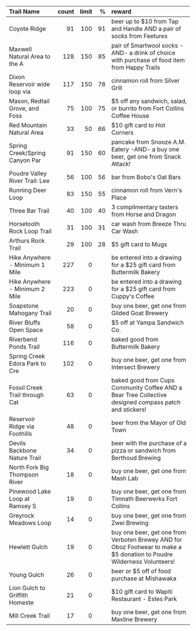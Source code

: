 | Trail Name                     |   count |   limit |   % | reward                                                                                                                  |
|:-------------------------------|--------:|--------:|----:|:------------------------------------------------------------------------------------------------------------------------|
| Coyote Ridge                   |      91 |     100 |  91 | beer up to $10 from Tap and Handle AND a pair of socks from Feetures                                                    |
| Maxwell Natural Area to the A  |     128 |     150 |  85 | pair of Smartwool socks -AND- a drink of choice with purchase of food item from Happy Trails                            |
| Dixon Reservoir wide loop via  |     117 |     150 |  78 | cinnamon roll from Silver Grill                                                                                         |
| Mason, Redtail Grove, and Foss |      75 |     100 |  75 | $5 off any sandwich, salad, or burrito from Fort Collins Coffee House                                                   |
| Red Mountain Natural Area      |      33 |      50 |  66 | $10 gift card to Hot Corners                                                                                            |
| Spring Creek/Spring Canyon Par |      91 |     150 |  60 | pancake from Snooze A.M. Eatery -AND- a buy one beer, get one from Snack Attack!                                        |
| Poudre Valley River Trail: Lee |      56 |     100 |  56 | bar from Bobo's Oat Bars                                                                                                |
| Running Deer Loop              |      83 |     150 |  55 | cinnamon roll from Vern's Place                                                                                         |
| Three Bar Trail                |      40 |     100 |  40 | 3 complimentary tasters from Horse and Dragon                                                                           |
| Horsetooth Rock Loop Trail     |      31 |     100 |  31 | car wash from Breeze Thru Car Wash                                                                                      |
| Arthurs Rock Trail             |      29 |     100 |  28 | $5 gift card to Mugs                                                                                                    |
| Hike Anywhere - Minimum 1 Mile |     227 |       0 |     | be entered into a drawing for a $25 gift card from Buttermilk Bakery                                                    |
| Hike Anywhere - Minimum 2 Mile |     223 |       0 |     | be entered into a drawing for a $25 gift card from Cuppy's Coffee                                                       |
| Soapstone Mahogany Trail       |      20 |       0 |     | buy one beer, get one from Gilded Goat Brewery                                                                          |
| River Bluffs Open Space        |      58 |       0 |     | $5 off at Yampa Sandwich Co.                                                                                            |
| Riverbend Ponds Trail          |     116 |       0 |     | baked good from Buttermilk Bakery                                                                                       |
| Spring Creek Edora Park to Cre |     102 |       0 |     | buy one beer, get one from Intersect Brewery                                                                            |
| Fossil Creek Trail through Cat |      63 |       0 |     | baked good from Cups Community Coffee AND a Bear Tree Collective designed compass patch and stickers!                   |
| Reservoir Ridge via Foothills  |      48 |       0 |     | beer from the Mayor of Old Town                                                                                         |
| Devils Backbone Nature Trail   |      34 |       0 |     | beer with the purchase of a pizza or sandwich from Berthoud Brewing                                                     |
| North Fork Big Thompson River  |      18 |       0 |     | buy one beer, get one from Mash Lab                                                                                     |
| Pinewood Lake Loop at Ramsey S |      19 |       0 |     | buy one beer, get one from Timnath Beerwerks Fort Collins                                                               |
| Greyrock Meadows Loop          |      14 |       0 |     | buy one beer, get one from Zwei Brewing                                                                                 |
| Hewlett Gulch                  |      19 |       0 |     | buy one beer, get one from Verboten Brewey AND for Oboz Footwear to make a $5 donation to Poudre Wilderness Volunteers! |
| Young Gulch                    |      26 |       0 |     | beer or $5 off of food purchase at Mishawaka                                                                            |
| Lion Gulch to Griffith Homeste |      21 |       0 |     | $10 gift card to Wapiti Restaurant - Estes Park                                                                         |
| Mill Creek Trail               |      17 |       0 |     | buy one beer, get one from Maxline Brewery                                                                              |